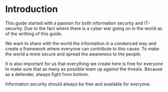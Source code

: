 # Introduction

This guide started with a passion for both information security and IT-security.
Due to the fact where there is a cyber war going on in the world as of the writting 
of this guide.

We want to share with the world the information in a condenced way and create 
a framework where everyone can contribute to this cause. To make the world a
more secure and spread the awareness to the people.

It is also important for us that everything we create here is free for everyone
to make sure that as many as possible team up against the threats. Because as
a defender, always fight from bottom.

Information security should always be free and available for everyone.
